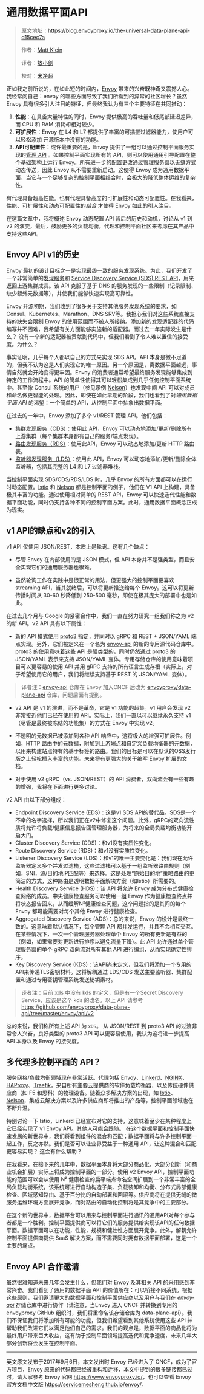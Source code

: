 # 通用数据平面API

> 原文地址：https://blog.envoyproxy.io/the-universal-data-plane-api-d15cec7a
>
> 作者：[Matt Klein](https://blog.envoyproxy.io/@mattklein123)
>
> 译者：[敖小剑 ](https://skyao.io)
>
> 校对：[宋净超](https://jimmysong.io)

正如我之前所说的，在如此短的时间内，[Envoy](https://lyft.github.io/envoy/) 带来的兴奋既神奇又震撼人心。我经常问自己：envoy 的哪些方面导致了我们所看到的异常的社区增长？虽然 Envoy 具有很多引人注目的特征，但最终我认为有三个主要特征在共同推动：

1. **性能**：在具备大量特性的同时，Envoy 提供极高的吞吐量和低尾部延迟差异，而 CPU 和 RAM 消耗却相对较少。
2. **可扩展性**：Envoy 在 L4 和 L7 都提供了丰富的可插拔过滤器能力，使用户可以轻松添加 开源版本中没有的功能。
3. **API可配置性**：或许最重要的是，Envoy 提供了一组可以通过控制平面服务实现的[管理 API](https://lyft.github.io/envoy/docs/intro/arch_overview/dynamic_configuration.html) 。如果控制平面实现所有的 API，则可以使用通用引导配置在整个基础架构上运行 Envoy。所有进一步的配置更改通过管理服务器以无缝方式动态传送，因此 Envoy 从不需要重新启动。这使得 Envoy 成为通用数据平面，当它与一个足够复杂的控制平面相结合时，会极大的降低整体运维的复杂性。

有代理具备超高性能。也有代理具备高度的可扩展性和动态可配置性。在我看来，性能、可扩展性和动态可配置性的*结合* 才使得 Envoy 如此的引人注目。

在这篇文章中，我将概述 Envoy 动态配置 API 背后的历史和动机，讨论从 v1 到 v2 的演变，最后，鼓励更多的负载均衡，代理和控制平面社区来考虑在其产品中支持这些API。

## Envoy API v1的历史

Envoy 最初的设计目标之一是实现[最终一致的服务发现](https://lyft.github.io/envoy/docs/intro/arch_overview/service_discovery.html#on-eventually-consistent-service-discovery)系统。为此，我们开发了一个非常简单的[发现服务](https://github.com/lyft/discovery)和 [Service Discovery Service (SDS) REST API](https://lyft.github.io/envoy/docs/configuration/cluster_manager/sds_api.html)，用来返回上游集群成员。该 API 克服了基于 DNS 的服务发现的一些限制（记录限制、缺少额外元数据等），并使我们能够快速实现高可靠性。

Envoy 开源初期，我们收到了很多关于支持其他服务发现系统的要求，如 Consul、Kubernetes、Marathon、DNS SRV等。我担心我们对这些系统直接支持的缺失会限制 Envoy 的使用范围而不被人所接纳。添加新的发现适配器的代码编写并不困难，我希望有关方面能够实施新的适配器。而过去一年实际发生是什么？ 没有一个新的适配器被贡献到代码中，但我们看到了令人难以置信的接受度。为什么？

事实证明，几乎每个人都以自己的方式来实现 SDS API。API 本身是微不足道的，但我不认为这是人们实现它的唯一原因。另一个原因是，离数据平面越远，事情自然就会开始变得更牢固。Envoy 的消费者通常希望最终服务发现能够集成到特定的工作流程中。API 的简单性使得其可以轻松集成到几乎任何控制平面系统中。甚至像 Consul 系统的用户（参见示例 [Nelson](https://verizon.github.io/nelson/)）也发现中间 API 可以对成员和命名做更智能的处理。因此，即使在如此早期的阶段，我们也看到了对*通用数据平面 API* 的渴望：一个简单的 API，从控制平面中抽象出数据平面。

在过去的一年中，Envoy 添加了多个 v1/REST 管理 API。他们包括：

- [集群发现服务（CDS）](https://lyft.github.io/envoy/docs/configuration/cluster_manager/cds.html)：使用此 API，Envoy 可以动态地添加/更新/删除所有上游集群（每个集群本身都有自己的服务/端点发现）。
- [路由发现服务（RDS）](https://lyft.github.io/envoy/docs/configuration/http_conn_man/rds.html)：使用此API，Envoy 可以动态地添加/更新 HTTP 路由表。
- [监听器发现服务（LDS）](https://lyft.github.io/envoy/docs/configuration/listeners/lds.html)：使用此 API，Envoy 可以动态地添加/更新/删除全体监听器，包括其完整的 L4 和 L7 过滤器堆栈。

当控制平面实现 SDS/CDS/RDS/LDS 时，几乎 Envoy 的所有方面都可以在运行时动态配置。[Istio](https://istio.io/) 和 [Nelson](https://verizon.github.io/nelson/) 都是控制平面的例子，他们在 V1 API 上构建，具备极其丰富的功能。通过使用相对简单的 REST API，Envoy 可以快速迭代性能和数据平面功能，同时仍支持各种不同的控制平面方案。此时，通用数据平面概念正成为现实。

## v1 API的缺点和v2的引入

v1 API 仅使用 JSON/REST，本质上是轮询。这有几个缺点：

- 尽管 Envoy 在内部使用的是 JSON 模式，但 API 本身并不是强类型，而且安全实现它们的通用服务器也很难。

- 虽然轮询工作在实践中是很正常的用法，但更强大的控制平面更喜欢 streaming API，当其就绪后，可以将更新推送给每个 Envoy。这可以将更新传播时间从 30-60 秒降低到 250-500 毫秒，即使在极其庞大的部署中也是如此。

在过去几个月与 Google 的紧密合作中，我们一直在努力研究一组我们称之为 v2 的新 API。v2 API 具有以下属性：

- 新的 API 模式使用 [proto3](https://developers.google.com/protocol-buffers/docs/proto3) 指定，并同时以 gRPC 和 REST + JSON/YAML 端点实现。另外，它们被定义在一个名为 [envoy-api](https://github.com/lyft/envoy-api) 的新的专用源代码仓库中。proto3 的使用意味着这些 API 是强类型的，同时仍然通过 proto3 的 JSON/YAML 表示来支持 JSON/YAML 变体。专用存储仓库的使用意味着项目可以更容易的使用 API 并用 gRPC 支持的所有语言生成存根（实际上，对于希望使用它的用户，我们将继续支持基于 REST 的 JSON/YAML 变体）。

> 译者注：[envoy-api](https://github.com/lyft/envoy-api) 仓库在 Envoy 加入CNCF 后改为 [envoyproxy/data-plane-api](https://github.com/envoyproxy/data-plane-api) 仓库，问题后面有提到。

- v2 API 是 v1 的演进，而不是革命，它是 v1 功能的超集。v1 用户会发现 v2 非常接近他们已经在使用的 API。实际上，我们一直以可以继续永久支持 v1（尽管是最终被冻结的功能集）的方式在 Envoy 中实现 v2。


- 不透明的元数据已被添加到各种 API 响应中，这将极大的增强可扩展性。例如，HTTP 路由中的元数据，附加到上游端点和自定义负载均衡器的元数据，以用来构建站点特有的基于标签的路由。我们的目标是可以在默认的OSS发行版之上[轻松插入丰富的功能](https://github.com/lyft/envoy-filter-example)。未来将有更强大的关于编写 Envoy 扩展的文档。


- 对于使用 v2 gRPC（vs. JSON/REST）的 API 消费者，双向流会有一些有趣的增强，我将在下面进行更多讨论。

v2 API 由以下部分组成：

- Endpoint Discovery Service (EDS)：这是v1 SDS API的替代品。SDS是一个不幸的名字选择，所以我们正在v2中修复这个问题。此外，gRPC的双向流性质将允许将负载/健康信息报告回管理服务器，为将来的全局负载均衡功能开启大门。
- Cluster Discovery Service (CDS)：和v1没有实质性变化。
- Route Discovery Service (RDS)：和v1没有实质性变化。
- Listener Discovery Service (LDS)：和v1的唯一主要变化是：我们现在允许监听器定义多个并发过滤栈，这些过滤栈可以基于一组监听器路由规则（例如，SNI，源/目的地IP匹配等）来选择。这是处理“原始目的地”策略路由的更简洁的方式，这种路由是透明数据平面解决方案（如Istio）所需要的。
- Health Discovery Service (HDS)：该 API 将允许 Envoy 成为分布式健康检查网络的成员。中央健康检查服务可以使用一组 Envoy 作为健康检查终点并将状态报告回来，从而缓解N²健康检查问题，这个问题指的是其间的每个 Envoy 都可能需要对每个其他 Envoy 进行健康检查。
- Aggregated Discovery Service (ADS)：总的来说，Envoy 的设计是最终一致的。这意味着默认情况下，每个管理 API 都并发运行，并且不会相互交互。在某些情况下，一次一个管理服务器处理单个 Envoy 的所有更新是有益的（例如，如果需要对更新进行排序以避免流量下降）。此 API 允许通过单个管理服务器的单个 gRPC 双向流对所有其他 API 进行编组，从而实现确定性排序。
- Key Discovery Service (KDS)：该API尚未定义，但我们将添加一个专用的API来传递TLS密钥材料。这将解耦通过 LDS/CDS 发送主要监听器、集群配置和通过专用密钥管理系统发送秘钥素材。

> 译者注：目前 xds 中没有 kds 的定义，但是有一个Secret Discovery Service，应该是这个 kds 的改名。以上 API 请参考 https://github.com/envoyproxy/data-plane-api/tree/master/envoy/api/v2

总的来说，我们称所有上述 API 为 `xDS`。 从 JSON/REST 到 proto3 API 的过渡非常令人兴奋，良好类型的 proto3 API 可以更容易使用，我认为这将进一步提高 API 本身以及 Envoy 的接受度。

## 多代理多控制平面的 API？

服务网格/负载均衡领域现在非常活跃。代理包括 Envoy、[Linkerd](https://linkerd.io/)、[NGINX](https://www.nginx.com/)、[HAProxy](https://www.haproxy.com/)、[Traefik](https://traefik.io/)，来自所有主要云提供商的软件负载均衡器，以及传统硬件供应商（如 F5 和思科）的物理设备。随着众多解决方案的出现，如 [Istio](https://istio.io/)、[Nelson](https://verizon.github.io/nelson/)，集成云解决方案以及许多供应商即将推出的产品等，控制平面领域也在不断升温。

特别讨论一下 Istio，Linkerd 已经宣布对它的支持，这意味着至少在某种程度上它已经实现了 v1 Envoy API。其他人可能会跟随。 在这个数据平面和控制平面快速发展的新世界中，我们将看到组件的混合和匹配；数据平面将与许多控制平面一起工作，反之亦然。我们是否可以让业界受益于一种通用 API，让这种混合和匹配更容易实现？ 这会有什么帮助？

在我看来，在接下来的几年中，数据平面本身将大部分商品化。大部分创新（和商业机会扩展）实际上将成为控制平面的一部分。使用 v2 Envoy API，控制平面功能的范围可以会从使用 N² 健康检查的扁平端点命名空间扩展到一个非常丰富的全局负载均衡系统，该系统可进行自动构造子集、负载装卸和均衡、分布式局部健康检查、区域感知路由、基于百分比的自动部署和回滚等。供应商将在提供无缝的微服务运维环境方面展开竞争，而对路由的自动化控制将是其竞争中的主要部分。

在这个新的世界中，数据平台可以用来与控制平面进行通讯的通用API对每个参与者都是一个胜利。控制平面提供商可以将它们的服务提供给实现该API的任何数据平面。数据平面可以在功能，性能，规模和健壮性方面展开竞争。此外，解耦允许控制平面提供商提供 SaaS 解决方案，而不需要同时拥有数据平面部署，这是一个主要的痛点。

## Envoy API 合作邀请

虽然很难知道未来几年会发生什么，但我们对 Envoy 及其相关 API 的采用感到非常兴奋。我们看到了通用的数据平面 API 的价值所在：可以桥接不同系统。根据这些原则，我们邀请更大的数据平面和控制平面供应商以及用户与我们在 [*envoy-api*](https://github.com/envoyproxy/data-plane-api) 存储仓库中进行协作（请注意，当Envoy 进入 CNCF 并转换到专用的 envoyproxy GitHub 组织时，我们将重命名该存储仓库为 data-plane-api）。我们不保证我们将添加所有可能的功能，但我们希望看到其他系统使用这些 API 并帮助我们改进它们以满足他们自己的需求。我们的观点是，数据平面的商品化将为最终用户带来巨大收益，这有助于控制平面领域提高迭代和竞争速度，未来几年大部分创新将会发生在控制平面。

---

英文原文发布于2017年9月6日，本文发出时 Envoy 已经进入了 CNCF，成为了官方项目，Envoy 原来的代码都已经被重构和迁移，本文中提到的很多链接都已过时，请大家参考 Envoy 官网 <https://www.envoyproxy.io/>，也可以查看 Envoy 官方文档中文版 <https://servicemesher.github.io/envoy/>。

